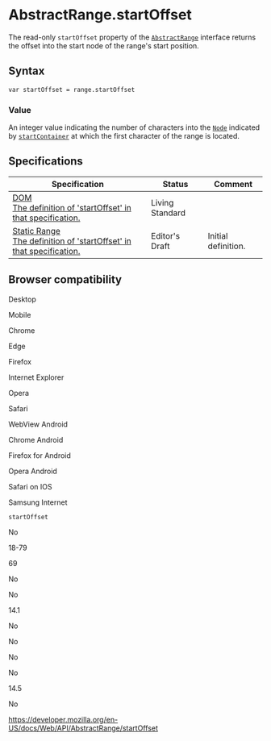 # AbstractRange.startOffset

The read-only `startOffset` property of the [`AbstractRange`](../abstractrange) interface returns the offset into the start node of the range's start position.

## Syntax

    var startOffset = range.startOffset

### Value

An integer value indicating the number of characters into the [`Node`](../node) indicated by [`startContainer`](startcontainer) at which the first character of the range is located.

## Specifications

<table><thead><tr class="header"><th>Specification</th><th>Status</th><th>Comment</th></tr></thead><tbody><tr class="odd"><td><a href="https://dom.spec.whatwg.org/#dom-range-startoffset">DOM<br />
<span class="small">The definition of 'startOffset' in that specification.</span></a></td><td><span class="spec-living">Living Standard</span></td><td></td></tr><tr class="even"><td><a href="https://w3c.github.io/staticrange/#dom-AbstractRange-startoffset">Static Range<br />
<span class="small">The definition of 'startOffset' in that specification.</span></a></td><td><span class="spec-ed">Editor's Draft</span></td><td>Initial definition.</td></tr></tbody></table>

## Browser compatibility

Desktop

Mobile

Chrome

Edge

Firefox

Internet Explorer

Opera

Safari

WebView Android

Chrome Android

Firefox for Android

Opera Android

Safari on IOS

Samsung Internet

`startOffset`

No

18-79

69

No

No

14.1

No

No

No

No

14.5

No

<a href="https://developer.mozilla.org/en-US/docs/Web/API/AbstractRange/startOffset" class="_attribution-link">https://developer.mozilla.org/en-US/docs/Web/API/AbstractRange/startOffset</a>
